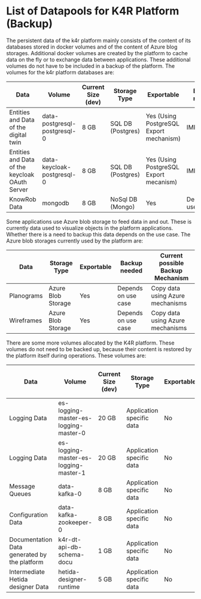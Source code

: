 # List of Datapools for K4R Platform (Backup)

The persistent data of the k4r platform mainly consists of the content of its databases stored in docker volumes and of the content of Azure blog storages. Additional docker volumes are created by the platform to cache data on the fly or to exchange data between applications. These additional volumes do not have to be included in a backup of the platform. The volumes for the k4r platform databases are:

| Data | Volume | Current Size (dev) | Storage Type | Exportable | Backup needed | Current possible Backup Mechanism
|---|---|---|---|---|---|---|
|Entities and Data of the digital twin|data-postgresql-postgresql-0|8 GB|SQL DB (Postgres)|Yes (Using PostgreSQL Export mechanism)|IMPORTANT|SQL Dumps from the postgresql Database or snapshots of the volume  + WAL archiving. See: https://www.postgresql.org/docs/current/backup.html 
| Entities and Data of the keycloak OAuth Server | data-keycloak-postgresql-0|8 GB|SQL DB (Postgres)|Yes (Using PostgreSQL Export mecanism)|IMPORTANT|SQL Dumps from the postgresql Database or snapshots of the volume  + WAL archiving. See: https://www.postgresql.org/docs/current/backup.html 
|KnowRob Data|mongodb|8 GB|NoSql DB (Mongo)|Yes|Depends on use case|Mongo Dumps to json/bson file.

Some applications use Azure blob storage to feed data in and out. These is currently data used to visualize objects in the platform applications. Whether there is a need to backup this data depends on the use case. The Azure blob storages currently used by the platform are:  

| Data | Storage Type | Exportable | Backup needed | Current possible Backup Mechanism
|---|---|---|---|---|
|Planograms|Azure Blob Storage|Yes|Depends on use case|Copy data using Azure mechanisms|
|Wireframes|Azure Blob Storage|Yes|Depends on use case|Copy data using Azure mechanisms|

There are some more volumes allocated by the K4R platform. These volumes do not need to be backed up, because their content is restored by the platform itself during operations. These volumes are:

| Data | Volume | Current Size (dev) | Storage Type | Exportable | Backup needed | Current possible Backup Mechanism
|---|---|---|---|---|---|---|
|Logging Data|es-logging-master-es-logging-master-0|20 GB|Application specific data|No|UNNECESSARY|n/a
|Logging Data|es-logging-master-es-logging-master-1|20 GB|Application specific data|No|UNNECESSARY|n/a
|Message Queues|data-kafka-0|8 GB|Application specific data|No|UNNECESSARY|n/a
|Configuration Data|data-kafka-zookeeper-0|8 GB|Application specific data|No|UNNECESSARY|n/a
|Documentation Data generated by the platform|k4r-dt-api-db-schema-docu|1 GB|Application specific data|No|UNNECESSARY|n/a
|Intermediate Hetida designer Data|hetida-designer-runtime|5 GB|Application specific data|No|UNNECESSARY|n/a
